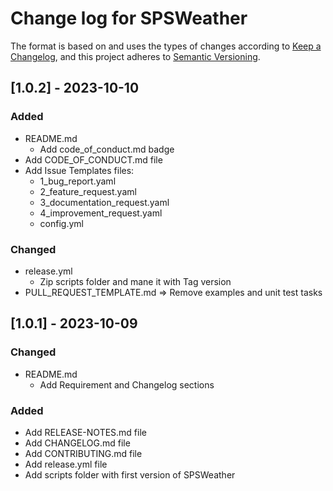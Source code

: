 # Change log for SPSWeather

The format is based on and uses the types of changes according to [Keep a Changelog](https://keepachangelog.com/en/1.0.0/),
and this project adheres to [Semantic Versioning](https://semver.org/spec/v2.0.0.html).

## [1.0.2] - 2023-10-10

### Added

- README.md
  - Add code_of_conduct.md badge
- Add CODE_OF_CONDUCT.md file
- Add Issue Templates files:
  - 1_bug_report.yaml
  - 2_feature_request.yaml
  - 3_documentation_request.yaml
  - 4_improvement_request.yaml
  - config.yml

### Changed

- release.yml
  - Zip scripts folder and mane it with Tag version
- PULL_REQUEST_TEMPLATE.md => Remove examples and unit test tasks

## [1.0.1] - 2023-10-09

### Changed

- README.md
  - Add Requirement and Changelog sections

### Added

- Add RELEASE-NOTES.md file
- Add CHANGELOG.md file
- Add CONTRIBUTING.md file
- Add release.yml file
- Add scripts folder with first version of SPSWeather
